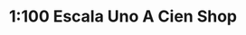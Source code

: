 ---
title: "1:100 Escala Uno A Cien Shop"
url: /tuxtla-gutierrez/1-100-escala-uno-a-cien-shop/
shop: Schreibwaren
---